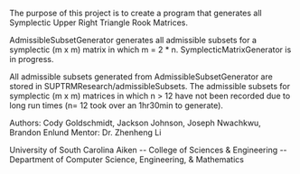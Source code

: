 The purpose of this project is to create a program that generates all Symplectic Upper Right Triangle Rook Matrices.

AdmissibleSubsetGenerator generates all admissible subsets for a symplectic (m x m) matrix in which m = 2 * n.
SymplecticMatrixGenerator is in progress.

All admissible subsets generated from AdmissibleSubsetGenerator are stored in SUPTRMResearch/admissibleSubsets.
The admissible subsets for symplectic (m x m) matrices in which n > 12 have not been recorded due to long run times (n= 12 took over an 1hr30min to generate).

Authors: Cody Goldschmidt, Jackson Johnson, Joseph Nwachkwu, Brandon Enlund
Mentor: Dr. Zhenheng Li

University of South Carolina Aiken -- 
College of Sciences & Engineering -- 
Department of Computer Science, Engineering, & Mathematics
